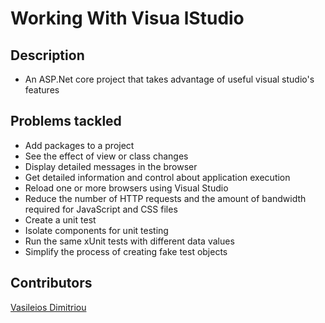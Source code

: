 # Working With Visua lStudio

## Description

* An ASP.Net core project that takes advantage of useful visual studio's features

## Problems tackled

* Add packages to a project
* See the effect of view or class changes
* Display detailed messages in the browser
* Get detailed information and control about application execution
* Reload one or more browsers using Visual Studio
* Reduce the number of HTTP requests and the amount of bandwidth required for JavaScript and CSS files
* Create a unit test
* Isolate components for unit testing
* Run the same xUnit tests with different data values
* Simplify the process of creating fake test objects

## Contributors

[Vasileios Dimitriou](https://github.com/Vasilisdm)
